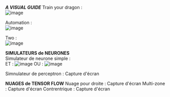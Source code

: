 ***A VISUAL GUIDE***
Train your dragon :<br>
![image](https://github.com/user-attachments/assets/c11b1158-3e31-4855-8125-802cd9c6a8df)

Automation : <br>
![image](https://github.com/user-attachments/assets/2c12227b-bbd2-4f1c-932a-5690acbbe3c8)

Two : <br>
![image](https://github.com/user-attachments/assets/0993c53c-7ab9-4709-8ef5-1543af4ee655)


**SIMULATEURS de NEURONES** <br>  Simulateur de neurone simple : <br> 
ET : ![image](https://github.com/user-attachments/assets/2af85c16-9f7e-4950-bdde-16abc0a1af73)
OU : ![image](https://github.com/user-attachments/assets/07ef1d1b-64a9-4e6f-ac2b-4480ef3fcb53)

Simnulateur de perceptron : Capture d'écran

**NUAGES de TENSOR FLOW**
Nuage pour droite : Capture d'écran
Multi-zone : Capture d'écran
Contrentrique : Capture d'écran
